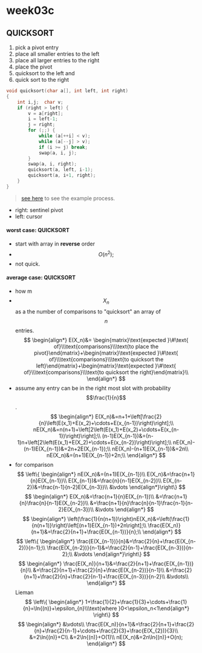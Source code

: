 # **week03c**

## QUICKSORT
1. pick a pivot entry
2. place all smaller entries to the left
3. place all larger entries to the right
4. place the pivot
5. quicksort to the left and 
6. quick sort to the right

```c
void quicksort(char a[], int left, int right)
{
    int i,j;  char v;
    if (right > left) {
	    v = a[right]; 
	    i = left-1; 
	    j = right;
	    for (;;) {
	        while (a[++i] < v);
	        while (a[--j] > v);
	        if (i >= j) break;
	        swap(a, i, j);
	    }
	    swap(a, i, right);
	    quicksort(a, left, i-1);
	    quicksort(a, i+1, right);
    }
}
```
>[see here](http://math.scu.edu/~bwalden/alg/quick.html) to see the example process.
- right: sentinel pivot
- left: cursor

#### worst case: QUICKSORT
- start with array in **reverse** order 
- $$O(n^2);$$
- not quick.

#### average case: QUICKSORT
- how m
- $$X_n$$ as a the number of comparisons to "quicksort" an array of $$n$$ entries.
$$
    \begin{align*}
    E(X_n)&=
    \begin{matrix}\text{expected }\#\text{ of}\\\text{comparisons}\\\text{to place the pivot}\end{matrix}+\begin{matrix}\text{expected }\#\text{ of}\\\text{comparisons}\\\text{to quicksort the left}\end{matrix}+\begin{matrix}\text{expected }\#\text{ of}\\\text{comparisons}\\\text{to quicksort the right}\end{matrix}\\
    \end{align*}
$$
- assume any entry can be in the right most slot with probability $$\frac{1}{n}$$.
$$
    \begin{align*}
    E(X_n)&=n+1+\left[\frac{2}{n}\left(E(x_1)+E(x_2)+\cdots+E(x_{n-1})\right)\right];\\
    nE(X_n)&=n(n+1)+\left[2\left(E(x_1)+E(x_2)+\cdots+E(x_{n-1})\right)\right];\\
    (n-1)E(X_{n-1})&=(n-1)n+\left[2\left(E(x_1)+E(X_2)+\cdots+E(x_{n-2})\right)\right];\\
    nE(X_n)-(n-1)E(X_{n-1})&=2n+2E(X_{n-1});\\
    nE(X_n)-(n+1)E(X_{n-1})&=2n\\
    nE(X_n)&=(n+1)E(X_{n-1})+2n;\\
    \end{align*}
$$
- for comparison
$$
    \left\{
    \begin{align*}
    nE(X_n)&=(n+1)E(X_{n-1})\\
    E(X_n)&=\frac{n+1}{n}E(X_{n-1})\\
    E(X_{n-1})&=\frac{n}{n-1}E(X_{n-2})\\
    E(X_{n-2})&=\frac{n-1}{n-2}E(X_{n-3})\\
    &\vdots
    \end{align*}\right\}
$$
$$
    \begin{align*}
    E(X_n)&=\frac{n+1}{n}E(X_{n-1})\\
    &=\frac{n+1}{n}\frac{n}{n-1}E(X_{n-2})\\
    &=\frac{n+1}{n}\frac{n}{n-1}\frac{n-1}{n-2}E(X_{n-3})\\
    &\vdots
    \end{align*}
$$
$$
    \begin{align*}
    \left(\frac{1}{n(n+1)}\right)nE(X_n)&=\left(\frac{1}{n(n+1)}\right)\left[(n+1)E(X_{n-1})+2n\right];\\
    \frac{E(X_n)}{n+1}&=\frac{2}{n+1}+\frac{E(X_{n-1})}{n};\\
    \end{align*}
$$
$$
    \left\{
    \begin{align*}
    \frac{E(X_{n-1})}{n}&=\frac{2}{n}+\frac{E(X_{n-2})}{n-1};\\
     \frac{E(X_{n-2})}{n-1}&=\frac{2}{n-1}+\frac{E(X_{n-3})}{n-2};\\
    &\vdots
    \end{align*}\right\}
$$
$$
    \begin{align*}
    \frac{E(X_n)}{n+1}&=\frac{2}{n+1}+\frac{E(X_{n-1})}{n}\\
    &=\frac{2}{n+1}+\frac{2}{n}+\frac{E(X_{n-2})}{n-1}\\
    &=\frac{2}{n+1}+\frac{2}{n}+\frac{2}{n-1}+\frac{E(X_{n-3})}{n-2}\\
    &\vdots\\
    \end{align*}
$$
Lieman
$$
    \left\{
    \begin{align*}
    1+\frac{1}{2}+\frac{1}{3}+\cdots+\frac{1}{n}=\ln{(n)}+\epsilon_{n}\\\text{where  }0<\epsilon_n<1\end{align*}
    \right\}
$$
$$
    \begin{align*}
    &\vdots\\
    \frac{E(X_n)}{n+1}&=\frac{2}{n+1}+\frac{2}{n}+\frac{2}{n-1}+\cdots+\frac{2}{3}+\frac{E(X_{2})}{3}\\
    &=2\ln{(n)}+C\\
    &=2\ln{(n)}+O(1)\\
    nE(X_n)&=2n\ln{(n)}+O(n);
    \end{align*}
$$
